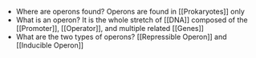 - Where are operons found?
	Operons are found in [[Prokaryotes]] only
- What is an operon?
	It is the whole stretch of [[DNA]] composed of the [[Promoter]], [[Operator]], and multiple related [[Genes]]
- What are the two types of operons?
	[[Repressible Operon]] and [[Inducible Operon]]